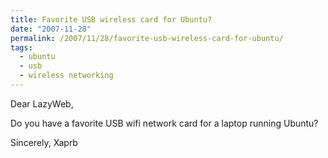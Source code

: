 ```yaml
---
title: Favorite USB wireless card for Ubuntu?
date: "2007-11-28"
permalink: /2007/11/28/favorite-usb-wireless-card-for-ubuntu/
tags:
  - ubuntu
  - usb
  - wireless networking
---
```

Dear LazyWeb,

Do you have a favorite USB wifi network card for a laptop running Ubuntu?

Sincerely, Xaprb
